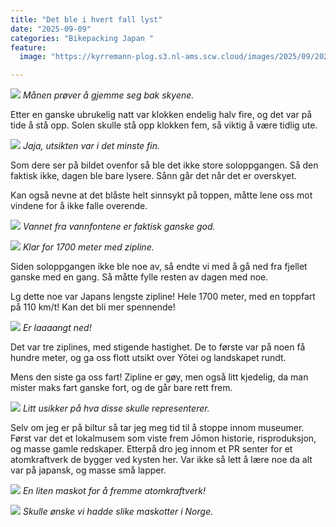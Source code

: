 ```yaml
---
title: "Det ble i hvert fall lyst"
date: "2025-09-09"
categories: "Bikepacking Japan "
feature:
  image: "https://kyrremann-plog.s3.nl-ams.scw.cloud/images/2025/09/20250909_042600.jpg"

---
```



![](https://kyrremann-plog.s3.nl-ams.scw.cloud/images/2025/09/20250909_042600.jpg)
*Månen prøver å gjemme seg bak skyene.*

Etter en ganske ubrukelig natt var klokken endelig halv fire, og det var på tide å stå opp. Solen skulle stå opp klokken fem, så viktig å være tidlig ute.


![](https://kyrremann-plog.s3.nl-ams.scw.cloud/images/2025/09/20250909_053153.jpg)
*Jaja, utsikten var i det minste fin.*

Som dere ser på bildet ovenfor så ble det ikke store soloppgangen. Så den faktisk ikke, dagen ble bare lysere. Sånn går det når det er overskyet.

Kan også nevne at det blåste helt sinnsykt på toppen, måtte lene oss mot vindene for å ikke falle overende.


![](https://kyrremann-plog.s3.nl-ams.scw.cloud/images/2025/09/20250909_100942.jpg)
*Vannet fra vannfontene er faktisk ganske god.*


![](https://kyrremann-plog.s3.nl-ams.scw.cloud/images/2025/09/20250909_122610.jpg)
*Klar for 1700 meter med zipline.*

Siden soloppgangen ikke ble noe av, så endte vi med å gå ned fra fjellet ganske med en gang. Så måtte fylle resten av dagen med noe.

Lg dette noe var Japans lengste zipline! Hele 1700 meter, med en toppfart på 110 km/t! Kan det bli mer spennende!


![](https://kyrremann-plog.s3.nl-ams.scw.cloud/images/2025/09/20250909_122616.jpg)
*Er laaaangt ned!*

Det var tre ziplines, med stigende hastighet. De to første var på noen få hundre meter, og ga oss flott utsikt over Yōtei og landskapet rundt.

Mens den siste ga oss fart! Zipline er gøy, men også litt kjedelig, da man mister maks fart ganske fort, og de går bare rett frem.


![](https://kyrremann-plog.s3.nl-ams.scw.cloud/images/2025/09/20250909_141042.jpg)
*Litt usikker på hva disse skulle representerer.*

Selv om jeg er på biltur så tar jeg meg tid til å stoppe innom museumer. Først var det et lokalmusem som viste frem Jōmon historie, risproduksjon, og masse gamle redskaper. Etterpå dro jeg innom et PR senter for et atomkraftverk de bygger ved kysten her. Var ikke så lett å lære noe da alt var på japansk, og masse små lapper.


![](https://kyrremann-plog.s3.nl-ams.scw.cloud/images/2025/09/20250909_150945.jpg)
*En liten maskot for å fremme atomkraftverk!*


![](https://kyrremann-plog.s3.nl-ams.scw.cloud/images/2025/09/20250909_154143.jpg)
*Skulle ønske vi hadde slike maskotter i Norge.*